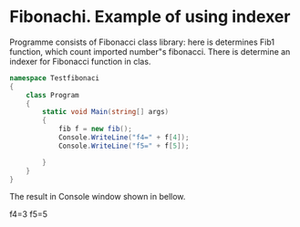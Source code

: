 # Fibonachi. Example of using indexer


   Programme consists of Fibonacci class library: here is determines Fib1  function, which count imported number"s fibonacci.
        There is determine an indexer for Fibonacci function in clas.
        
          


```C#
namespace Testfibonaci
{
    class Program
    {
        static void Main(string[] args)
        {
            fib f = new fib();
            Console.WriteLine("f4=" + f[4]);
            Console.WriteLine("f5=" + f[5]);

        }
    }
}
```
            
       
       
The result in Console window shown in bellow. 

f4=3
f5=5


